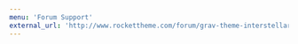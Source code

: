 ```yaml
---
menu: 'Forum Support'
external_url: 'http://www.rockettheme.com/forum/grav-theme-interstellar'
---
```


